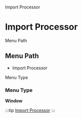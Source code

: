 
Import Processor
# Import Processor



Menu Path
## Menu Path



- Import Processor

Menu Type
### Menu Type

**Window**


:::tip
[Import Processor](functional-guide/window/window-import-processor.md)
:::